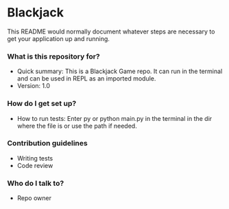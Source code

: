 # Blackjack #

This README would normally document whatever steps are necessary to get your application up and running.

### What is this repository for? ###

* Quick summary: This is a Blackjack Game repo. It can run in the terminal and can be used in REPL as an imported module.
* Version: 1.0

### How do I get set up? ###

* How to run tests: Enter py or python main.py in the terminal in the dir where the file is or use the path if needed.

### Contribution guidelines ###

* Writing tests
* Code review

### Who do I talk to? ###

* Repo owner
